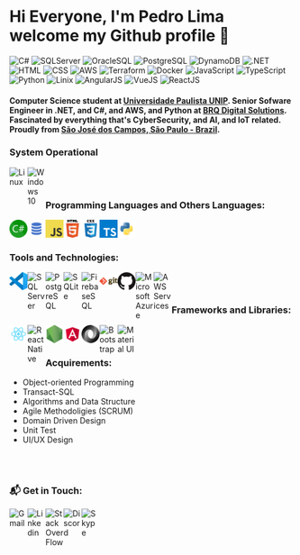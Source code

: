 # Hi Everyone, I'm Pedro Lima welcome my Github profile 👋

![C#](https://img.shields.io/badge/C%23-Expert-green)
![SQLServer](https://img.shields.io/badge/SQLServer-Expert-green)
![OracleSQL](https://img.shields.io/badge/OracleSQL-Expert-green)
![PostgreSQL](https://img.shields.io/badge/PostgreSQL-Expert-green)
![DynamoDB](https://img.shields.io/badge/DynamoDB-Expert-green)
![.NET](https://img.shields.io/badge/.NET-Expert-green)
![HTML](https://img.shields.io/badge/HTML-Expert-green)
![CSS](https://img.shields.io/badge/CSS-Expert-green)
![AWS](https://img.shields.io/badge/AWS-Expert-green)
![Terraform](https://img.shields.io/badge/Terraform-Intermediate-blue)
![Docker](https://img.shields.io/badge/Docker-Intermediate-blue)
![JavaScript](https://img.shields.io/badge/JavaScript-Intermediate-blue)
![TypeScript](https://img.shields.io/badge/TypeScript-Intermediate-blue)
![Python](https://img.shields.io/badge/Python-Intermediate-blue)
![Linix](https://img.shields.io/badge/Linux-Intermediate-blue)
![AngularJS](https://img.shields.io/badge/AngularJS-Basic-yellow)
![VueJS](https://img.shields.io/badge/VueJS-Basic-yellow)
![ReactJS](https://img.shields.io/badge/ReactJS-Basic-yellow)

#### Computer Science student at [Universidade Paulista UNIP](https://unip.br/). Senior Sofware Engineer in .NET, and  C#, and AWS, and Python at [BRQ Digital Solutions](https://www.brq.com/en). Fascinated by everything that's CyberSecurity, and AI, and IoT related. Proudly from [São José dos Campos, São Paulo - Brazil](https://goo.gl/maps/W2uRhMEA3aT3Cy4F6).

<h3> System Operational </h3>
<img align="left" alt="Linux" width="32px" src="https://img.icons8.com/color/48/000000/linux.png"/>
<img align="left" alt="Windows 10" width="32px" src="https://img.icons8.com/color/48/000000/windows-10.png"/>

<br />
<br />
<h3> Programming Languages and Others Languages: </h3>
<img align="left" alt="C#" width="32px" src="https://raw.githubusercontent.com/github/explore/80688e429a7d4ef2fca1e82350fe8e3517d3494d/topics/csharp/csharp.png" />
<img align="left" alt="SQL" width="32px" src="https://raw.githubusercontent.com/github/explore/80688e429a7d4ef2fca1e82350fe8e3517d3494d/topics/sql/sql.png" />
<img align="left" alt="JavaScript" width="32px" src="https://raw.githubusercontent.com/github/explore/80688e429a7d4ef2fca1e82350fe8e3517d3494d/topics/javascript/javascript.png" />
<img align="left" alt="HTML5" width="32px" src="https://raw.githubusercontent.com/github/explore/80688e429a7d4ef2fca1e82350fe8e3517d3494d/topics/html/html.png" />
<img align="left" alt="CSS3" width="32px" src="https://raw.githubusercontent.com/github/explore/80688e429a7d4ef2fca1e82350fe8e3517d3494d/topics/css/css.png" />
<img align="left" alt="TypeScript" width="32px" src="https://raw.githubusercontent.com/github/explore/80688e429a7d4ef2fca1e82350fe8e3517d3494d/topics/typescript/typescript.png" />
<img align="left" alt="Python" width="32px" src="https://raw.githubusercontent.com/github/explore/80688e429a7d4ef2fca1e82350fe8e3517d3494d/topics/python/python.png" />

<br />
<br />
<h3> Tools and Technologies: </h3>
<img align="left" alt="Visual Studio Code" width="32px" src="https://raw.githubusercontent.com/github/explore/80688e429a7d4ef2fca1e82350fe8e3517d3494d/topics/visual-studio-code/visual-studio-code.png" />
<img align="left" alt="SQL Server" width="32px" src="https://img.icons8.com/color/48/000000/microsoft-sql-server.png" />
<img align="left" alt="PostgreSQL" width="32px" src="https://img.icons8.com/color/48/000000/postgreesql.png" />
<img align="left" alt="SQLite" width="32px" src="https://img.icons8.com/fluent/48/000000/database.png" />
<img align="left" alt="FirebaseSQL" width="32px" src="https://img.icons8.com/color/48/000000/firebase.png"/>
<img align="left" alt="Git" width="32px" src="https://raw.githubusercontent.com/github/explore/80688e429a7d4ef2fca1e82350fe8e3517d3494d/topics/git/git.png" />
<img align="left" alt="GitHub" width="32px" src="https://raw.githubusercontent.com/github/explore/78df643247d429f6cc873026c0622819ad797942/topics/github/github.png" />
<img align="left" alt="Microsoft Azure" width="32px" src="https://img.icons8.com/color/48/000000/azure-1.png"/>
<img  align="left" alt="AWS Services" width="32px" src="https://img.icons8.com/color/48/000000/amazon-web-services.png"/>

<br />
<br />
<h3> Frameworks and Libraries: </h3>
<img align="left" alt="ReactJS" width="32px" src="https://raw.githubusercontent.com/github/explore/80688e429a7d4ef2fca1e82350fe8e3517d3494d/topics/react/react.png" />
<img align="left" alt="React Native" width="32px" src="https://img.icons8.com/color/48/000000/react-native.png"/>
<img align="left" alt="NodeJS" width="32px" src="https://raw.githubusercontent.com/github/explore/80688e429a7d4ef2fca1e82350fe8e3517d3494d/topics/nodejs/nodejs.png" />
<img align="left" alt="AngularJS" width="32px" src="https://raw.githubusercontent.com/github/explore/80688e429a7d4ef2fca1e82350fe8e3517d3494d/topics/angular/angular.png" />
<img align="left" alt="JSON" width="32px" src="https://raw.githubusercontent.com/github/explore/80688e429a7d4ef2fca1e82350fe8e3517d3494d/topics/json/json.png" />
<img align="left" alt="Bootstrap" width="32px" src="https://img.icons8.com/color/48/000000/bootstrap.png"/>
<img align="left" alt="Material UI" width="32px" src="https://img.icons8.com/color/48/000000/material-ui.png"/>

<br />
<br />
<h3> Acquirements: </h3>
<ul>
  <li>Object-oriented Programming</li>
  <li>Transact-SQL</li>
  <li>Algorithms and Data Structure</li>
  <li>Agile Methodoligies (SCRUM)</li>
  <li>Domain Driven Design</li>
  <li>Unit Test</li>
  <li>UI/UX Design</li>
</ul>

<br />
<br />
<h3> 📬 Get in Touch: </h3>
<a href="mailto:pedro.freitas.lima.97@gmail.com"><img align="left" alt="Gmail" width="32px" src="https://img.icons8.com/plasticine/100/000000/gmail.png"/</a>
<a href="https://linkedin.com/in/pedrofreitaslima"><img align="left" alt="Linkedin" width="32px" src="https://img.icons8.com/fluent/48/000000/linkedin.png"/></a>   
<a href="https://stackoverflow.com/story/pedrofreitaslima"><img align="left" alt="Stack OverFlow" width="32px" src="https://img.icons8.com/color/48/000000/stackoverflow.png"/></a>
<a href="https://discord.com/channels/pedrofreitaslima#8103"><img align="left" alt="Discord" width="32px" src="https://img.icons8.com/doodle/48/000000/discord-logo.png"/></a>
<a href="https://join.skype.com/invite/tbTYcfNpZgKe"><img align="left" alt="Skype" width="32px" src="https://img.icons8.com/cute-clipart/64/000000/skype.png"/></a>
